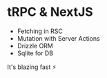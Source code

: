 # tRPC & NextJS

- Fetching in RSC
- Mutation with Server Actions
- Drizzle ORM
- Sqlite for DB

It's blazing fast ⚡️
